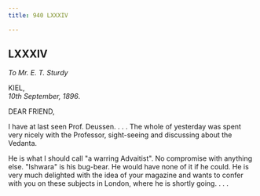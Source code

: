 ```yaml
---
title: 940 LXXXIV

---
```

  

  


## LXXXIV

*To Mr. E. T. Sturdy*

KIEL,  
*10th September, 1896*.

DEAR FRIEND,

I have at last seen Prof. Deussen. . . . The whole of yesterday was
spent very nicely with the Professor, sight-seeing and discussing about
the Vedanta.

He is what I should call "a warring Advaitist". No compromise with
anything else. "Ishwara" is his bug-bear. He would have none of it if he
could. He is very much delighted with the idea of your magazine and
wants to confer with you on these subjects in London, where he is
shortly going. . . .